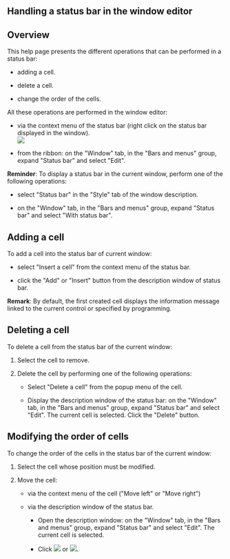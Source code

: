 


## Handling a status bar in the window editor
			



<a name="NOTE1"></a>
<a name="NOTE1_1"></a>


## Overview
<a name="overview_ELTTEXTE000168"></a>
This help page presents the different operations that can be performed in a status bar:

- adding a cell.

- delete a cell.

- change the order of the cells.




All these operations are performed in the window editor:

- via the context menu of the status bar (right click on the status bar displayed in the window).<br>![](https://doc.pcsoft.fr/en-US/images/image.awp?langid=3&name=MenuCtxBarreMessage.gif)


- from the ribbon: on the "Window" tab, in the "Bars and menus" group, expand "Status bar" and select "Edit".




**Reminder**: To display a status bar in the current window, perform one of the following operations:

- select "Status bar" in the "Style" tab of the window description.

- on the "Window" tab, in the "Bars and menus" group, expand "Status bar" and select "With status bar".




<a name="NOTE2"></a>
<a name="NOTE2_1"></a>


## Adding a cell
<a name="adding_cell_ELTTEXTE000192"></a>
To add a cell into the status bar of current window:

- select "Insert a cell" from the context menu of the status bar.

- click the "Add" or "Insert" button from the description window of status bar.


**Remark**: By default, the first created cell displays the information message linked to the current control or specified by programming.

<a name="NOTE3"></a>
<a name="NOTE3_1"></a>


## Deleting a cell
<a name="deleting_cell_ELTTEXTE000216"></a>
To delete a cell from the status bar of the current window:

1. Select the cell to remove.

2. Delete the cell by performing one of the following operations:

	- Select "Delete a cell" from the popup menu of the cell.

	- Display the description window of the status bar: on the "Window" tab, in the "Bars and menus" group, expand "Status bar" and select "Edit". The current cell is selected. 
			Click the "Delete" button.







<a name="NOTE4"></a>
<a name="NOTE4_1"></a>


## Modifying the order of cells
<a name="modifying_the_order_cells_ELTTEXTE000240"></a>
To change the order of the cells in the status bar of the current window:

1. Select the cell whose position must be modified.

2. Move the cell:

	- via the context menu of the cell ("Move left" or "Move right")

	- via the description window of the status bar. 

		- Open the description window: on the "Window" tab, in the "Bars and menus" group, expand "Status bar" and select "Edit". The current cell is selected.

		- Click ![](https://doc.pcsoft.fr/en-US/images/image.awp?langid=3&name=BtnDeplaceGauche.gif) or ![](https://doc.pcsoft.fr/en-US/images/image.awp?langid=3&name=BtnDeplaceDroite.gif).








